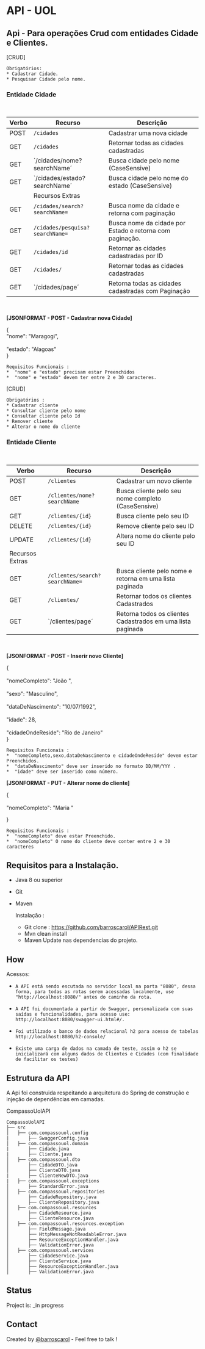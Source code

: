 # API - UOL


## Api - Para operações Crud com entidades Cidade e Clientes.

[CRUD]
    
    Obrigatórios:
    * Cadastrar Cidade.
    * Pesquisar Cidade pelo nome.

### Entidade Cidade

<br>

| Verbo  | Recurso                         | Descrição                                                                  |
| ------ | --------------------------------| -------------------------------------------------------------------------- |
| POST   | `/cidades`                      | Cadastrar uma nova cidade                                                  |
| GET    | `/cidades `                     | Retornar todas as cidades cadastradas                                      |
| GET    | `/cidades/nome?searchName´      | Busca cidade pelo nome (CaseSensive)                                       |
| GET    | `/cidades/estado?searchName´    | Busca cidade pelo nome do estado (CaseSensive)                             |
|        | Recursos Extras                 |                                                                            |
| GET    | `/cidades/search?searchName=`   | Busca nome da cidade e retorna com paginação                               |
| GET    | `/cidades/pesquisa?searchName=` | Busca nome da cidade por Estado e retorna com paginação.                   |
| GET    | `/cidades/id`                   | Retornar as cidades cadastradas por ID                                     |
| GET    | `/cidades/                     `| Retornar todas as cidades cadastradas                                      |
| GET    | `/cidades/page´                 | Retorna todas as cidades cadastradas com Paginação                         |

</br>




<b>[JSONFORMAT  - POST - Cadastrar nova Cidade]</b>

{
        <br>"nome": "Maragogi",</br>
        <br> "estado": "Alagoas"</br>
}

      
    Requisitos Funcionais :
    *  "nome" e "estado" precisam estar Preenchidos 
    *  "nome" e "estado" devem ter entre 2 e 30 caracteres. 
    
    
  
[CRUD]
    
    Obrigatórios :
    * Cadastrar cliente
    * Consultar cliente pelo nome
    * Consultar cliente pelo Id
    * Remover cliente
    * Alterar o nome do cliente

### Entidade Cliente

<br>

| Verbo  | Recurso                         | Descrição                                                                  |
| ------ | --------------------------------| -------------------------------------------------------------------------- |
| POST   | `/clientes`                     | Cadastrar um novo cliente                                                  |
| GET    | `/clientes/nome?searchName `    | Busca cliente pelo seu nome completo (CaseSensive)                         |
| GET    | `/clientes/{id} `               | Busca cliente pelo seu ID                                                  |
| DELETE | `/clientes/{id} `               | Remove cliente pelo seu ID                                                 |
| UPDATE | `/clientes/{id} `               | Altera nome do cliente pelo seu ID                                         |
| Recursos Extras                          |                                                                            |
| GET    | `/clientes/search?searchName=`  | Busca cliente pelo nome e retorna em uma lista paginada                    |
| GET    | `/clientes/`                    | Retornar todos os clientes Cadastrados                                     |
| GET    | `/clientes/page´                | Retorna todos os clientes Cadastrados em uma lista paginada                |

</br>

<b>[JSONFORMAT  - POST - Inserir novo Cliente]</b>

 {        
      <br>  "nomeCompleto": "João ",</br>
      <br>  "sexo": "Masculino",</br>
      <br>  "dataDeNascimento": "10/07/1992",</br>
      <br>  "idade": 28,</br>
      <br>  "cidadeOndeReside": "Rio de Janeiro"</br>
 }

      
    Requisitos Funcionais :
    *  "nomeCompleto,sexo,dataDeNascimento e cidadeOndeReside" devem estar Preenchidos. 
    *  "dataDeNascimento" deve ser inserido no formato DD/MM/YYY . 
    *  "idade" deve ser inserido como número.

<b>[JSONFORMAT  - PUT - Alterar nome do cliente]</b>

 {        
      <br>  "nomeCompleto": "Maria "</br>

 }

      
    Requisitos Funcionais :
    *  "nomeCompleto" deve estar Preenchido. 
    *  "nomeCompleto" O nome do cliente deve conter entre 2 e 30 caracteres 
   

## Requisitos para a Instalação.
* Java 8 ou superior
* Git
* Maven
      
    Instalação :
    *  Git clone : https://github.com/barroscarol/APIRest.git
    *  Mvn clean install
    *  Maven Update nas dependencias do projeto.

## How
Acessos:

* `A API está sendo escutada no servidor local na porta "8080", dessa forma, para todas as rotas serem acessadas localmente, use "http://localhost:8080/" antes do caminho da rota.`

* `A API foi documentada a partir do Swagger, personalizada com suas saídas e funcionalidades, para acesso use: http://localhost:8080/swagger-ui.html#/.`

* `Foi utilizado o banco de dados relacional h2 para acesso de tabelas http://localhost:8080/h2-console/`

* `Existe uma carga de dados na camada de teste, assim o h2 se inicializará com alguns dados de Clientes e Cidades (com finalidade de facilitar os testes)`


## Estrutura da API

A Api foi construida respeitando a arquitetura do Spring de construção e injeção de dependências em camadas.

 CompassoUolAPI 
```
CompassoUolAPI
├── src
│   ├── com.compassouol.config
|       ├── SwaggerConfig.java
│   ├── com.compassouol.domain
|       ├── Cidade.java
|       ├── Cliente.java
│   ├── com.compassouol.dto
│       ├── CidadeDTO.java
│       ├── ClienteDTO.java
|       ├── ClienteNewDTO.java
|   ├── com.compassouol.exceptions
│       ├── StandardError.java
│   ├── com.compassouol.repositories
│       ├── CidadeRepository.java
│       ├── ClienteRepository.java
│   ├── com.compassouol.resources
│       ├── CidadeResource.java
│       ├── ClienteResource.java
│   ├── com.compassouol.resources.exception
│       ├── FieldMessage.java
│       ├── HttpMessageNotReadableError.java
│       ├── ResourceExceptionHandler.java
│       ├── ValidationError.java
│   ├── com.compassouol.services
│       ├── CidadeService.java
│       ├── ClienteService.java
│       ├── ResourceExceptionHandler.java
│       ├── ValidationError.java
```
## Status
Project is: _in progress

## Contact
Created by [@barroscarol](https://github.com/barroscarol) - Feel free to talk !
